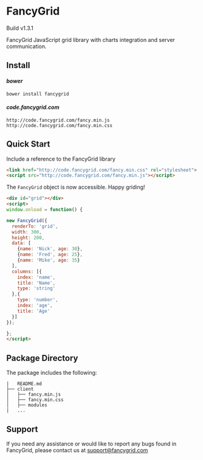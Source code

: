 # FancyGrid

Build v1.3.1

FancyGrid JavaScript grid library with charts integration and server communication.

## Install

#### *bower*
```
bower install fancygrid
```

#### *code.fancygrid.com*
```
http://code.fancygrid.com/fancy.min.js
http://code.fancygrid.com/fancy.min.css
```

## Quick Start
Include a reference to the FancyGrid library

```html
<link href="http://code.fancygrid.com/fancy.min.css" rel="stylesheet">
<script src="http://code.fancygrid.com/fancy.min.js"></script>
```
The `FancyGrid` object is now accessible. Happy griding!
```html
<div id="grid"></div>
<script>
window.onload = function() {

new FancyGrid({
  renderTo: 'grid',
  width: 300,
  height: 200,
  data: [
	{name: 'Nick', age: 30},
	{name: 'Fred', age: 25},
	{name: 'Mike', age: 35}
  ],  
  columns: [{
    index: 'name',
    title: 'Name',    
    type: 'string'
  },{
	type: 'number',
    index: 'age',
    title: 'Age'
  }]
});

};
</script>
```

## Package Directory
The package includes the following:
```
|   README.md
├── client
│   ├── fancy.min.js
│   ├── fancy.min.css
│   ├── modules
|   ...
```

## Support
If you need any assistance or would like to report any bugs found in FancyGrid, please contact us at support@fancygrid.com